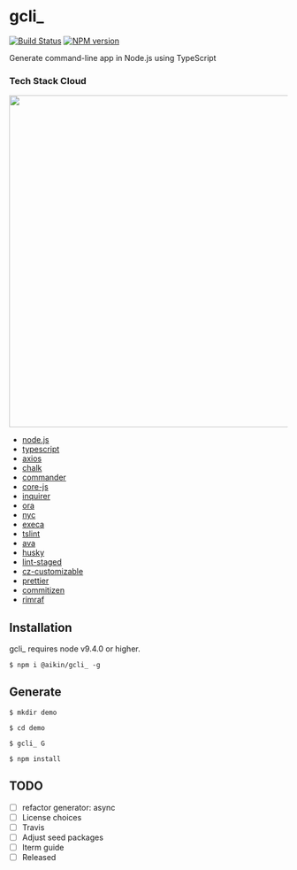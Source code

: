 # gcli_

[![Build Status](https://travis-ci.org/aikin/gcli_.svg?branch=master)](https://travis-ci.org/aikin/gcli_)
[![NPM version](https://img.shields.io/npm/v/@aikin/gcli_.svg?style=flat-square)](https://www.npmjs.com/package/@aikin/gcli_)


Generate command-line app in Node.js using TypeScript


### Tech Stack Cloud

<img src='https://github.com/aikin/gcli_/blob/master/cloud-word.png' width='600px' />

 * [node.js](https://github.com/nodejs/node)
 * [typescript](https://github.com/Microsoft/TypeScript)
 * [axios](https://github.com/axios/axios)
 * [chalk](https://github.com/chalk/chalk)
 * [commander](https://github.com/tj/commander.js)
 * [core-js](https://github.com/zloirock/core-js)
 * [inquirer](https://github.com/zloirock/core-js)
 * [ora](https://github.com/sindresorhus/ora)
 * [nyc](https://github.com/istanbuljs/nyc)
 * [execa](https://github.com/sindresorhus/execa)
 * [tslint](https://github.com/palantir/tslint)
 * [ava](https://github.com/avajs/ava)
 * [husky](https://github.com/typicode/husky)
 * [lint-staged](https://github.com/okonet/lint-staged)
 * [cz-customizable](https://github.com/leonardoanalista/cz-customizable)
 * [prettier](https://github.com/prettier/prettier)
 * [commitizen](https://github.com/commitizen/cz-cli)
 * [rimraf](https://github.com/isaacs/rimraf)


## Installation

gcli_ requires node v9.4.0 or higher.

```
$ npm i @aikin/gcli_ -g
```

## Generate
```
$ mkdir demo

$ cd demo

$ gcli_ G

$ npm install
```



## TODO
- [ ] refactor generator: async
- [ ] License choices
- [ ] Travis
- [ ] Adjust seed packages
- [ ] Iterm guide
- [ ] Released

